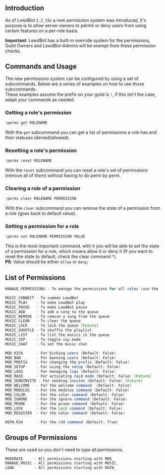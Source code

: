 ## Introduction
As of LewdBot `5.2_192` a new permission system was introduced, it's purpose is to allow server owners to permit or deny users from using certain features on a per-role basis.

**Important**: LewdBot has a built-in override system for the permissions, Guild Owners and LewdBot-Admins will be exempt from these permission checks.

## Commands and Usage
The new permissions system can be configured by using a set of subcommands. Below are a series of examples on how to use those subcommands.<br>
These examples assume the prefix on your guild is `!`, if this isn't the case, adapt your commands as needed.<br>

### Getting a role's permission
```java
!perms get ROLENAME
```
With the `get` subcommand you can get a list of permissions a role has and their statuses (denied/allowed).

### Resetting a role's permission
```java
!perms reset ROLENAME
```
With the `reset` subcommand you can reset a role's set of permissions (remove all of them) without having to do perm by perm.

### Clearing a role of a permission
```java
!perms clear ROLENAME PERMISSION
```
With the `clear` subcommand you can remove the state of a permission from a role (goes back to default value).

### Setting a permission for a role
```java
!perms set ROLENAME PERMISSION VALUE
```
This is the most important command, with it you will be able to set the state of a permission for a role, which means allow it or deny it (If you want to reset the state to default, check the clear command ^).<br>
**PS**: Value should be either `allow` or `deny`;

## List of Permissions
```java
MANAGE_PERMISSIONS - To manage the permissions for all roles (use the !perms command)

MUSIC_CONNECT - To summon LewdBot
MUSIC_PLAY    - To make LewdBot play
MUSIC_PAUSE   - To make LewdBot pause
MUSIC_ADD     - To add a song to the queue
MUSIC_REMOVE  - To remove a song from the queue
MUSIC_CLEAR   - To clear the queue
MUSIC_LOCK    - To lock the queue [Future]
MUSIC_SHUFFLE - To shuffle the playlist
MUSIC_LIST    - To list the musics in the queue
MUSIC_VIP     - To toggle vip mode
MUSIC_CHAT    - To set the music chat

MOD_KICK      - For kicking users (Default: False)
MOD_BAN       - For banning users (Default: False)
MOD_PREFIX    - For changing the prefix (Default: False)
MOD_SETUP     - For using the setup (Default: False)
MOD_LOGS      - For managing logs (Default: False)
MOD_RAID      - For activating raid mode (Default: False) [Future]
MOD_SENDINVITE - For sending invites (Default: False) [Future]
MOD_WELCOME   - For the welcome command  (Default: False)
MOD_MODULES   - For the modules command (Default: False)
MOD_COLOR     - For the color command (Default: False)
MOD_IGNORE    - For the ignore command (Default: False)
MOD_PRUNE     - For the prune command (Default: False)
MOD_LOCK      - For the Lock command (Default: False)
MOD_REGISTER  - For the color command (Default: False)

NSFW_R34      - For the r34 command (Default: True)
```
## Groups of Permissions
These are used so you don't need to type all permissions.
```java
MODERATE     - All permissions starting with MOD_
MANAGE_MUSIC - All permissions starting with MUSIC_
LEWD         - All permissions starting with NSFW_
```